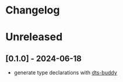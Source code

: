 # Changelog

# Unreleased

## [0.1.0] - 2024-06-18

- generate type declarations with [dts-buddy](https://www.npmjs.com/package/dts-buddy)
